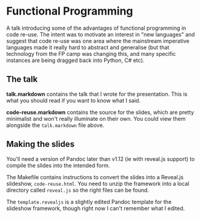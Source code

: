 # Functional Programming

A talk introducing some of the advantages of functional programming in
code re-use. The intent was to motivate an interest in "new languages"
and suggest that code re-use was one area where the mainstream
imperative languages made it really hard to abstract and generalise (but
that technology from the FP camp was changing this, and many specific
instances are being dragged back into Python, C\# etc).

## The talk

**talk.markdown** contains the talk that I wrote for the presentation.
This is what you should read if you want to know what I said.

**code-reuse.markdown** contains the source for the slides, which are
pretty minimalist and won't really illuminate on their own. You could
view them alongside the `talk.markdown` file above.

## Making the slides

You'll need a version of Pandoc later than v1.12 (ie with reveal.js
support) to compile the slides into the intended form.

The Makefile contains instructions to convert the slides into a
Reveal.js slideshow, `code-reuse.html`. You need to unzip the framework
into a local directory called `reveal.js` so the right files can be
found.

The `template.revealjs` is a slightly edited Pandoc template for the
slideshow framework, though right now I can't remember what I edited.
